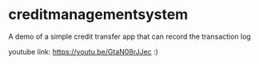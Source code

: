 # creditmanagementsystem
A demo of a simple credit transfer app that can record the transaction log

youtube link: https://youtu.be/GtaN08rJJec
:)
